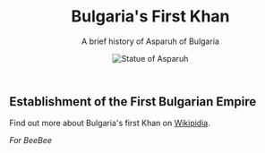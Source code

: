 <html>
 <main>
  <header>
   <h1>Bulgaria's First Khan</h1>
   <p id="title">A brief history of Asparuh of Bulgaria</p>
   <img src="https://upload.wikimedia.org/wikipedia/commons/a/a2/KanasJubigiAsparukh2.JPG" alt="Statue of Asparuh">
  </header>
  <h2>Establishment of the First Bulgarian Empire</h2>
  <footer><p>Find out more about Bulgaria's first Khan on <a href="https://en.wikipedia.org/wiki/Asparuh_of_Bulgaria" target="_blank">Wikipidia</a>.<p><em>For BeeBee</em></p>      </footer>
</main>
</html>
